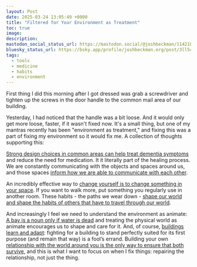 ```yaml
---
layout: Post
date: 2025-03-24 13:05:49 +0000
title: "Filtered for Your Environment as Treatment"
toc: true
image: 
description: 
mastodon_social_status_url: https://mastodon.social/@joshbeckman/114218616338668223
bluesky_status_url: https://bsky.app/profile/joshbeckman.org/post/3ll5c7fgawe2k
tags:
  - tools
  - medicine
  - habits
  - environment
---
```



First thing I did this morning after I got dressed was grab a screwdriver and tighten up the screws in the door handle to the common mail area of our building.

Yesterday, I had noticed that the handle was a bit loose. And it would only get more loose, faster, if it wasn't fixed now. It's a small thing, but one of my mantras recently has been "environment as treatment," and fixing this was a part of fixing my environment so it would fix me. A collection of thoughts supporting this:

[Strong design choices in common areas can help treat dementia symptoms](https://www.joshbeckman.org/notes/535311991) and reduce the need for medication. It it literally part of the healing process. We are constantly communicating with the objects and spaces around us, and those spaces [inform how we are able to communicate with each other](https://www.joshbeckman.org/notes/751184781).

An incredibly effective way to [change yourself is to change something in your space](https://www.joshbeckman.org/notes/446271372). If you want to walk more, put something you regularly use in another room. These habits - the paths we wear down - [shape our world and shape the habits of others that have to travel through our world](https://www.joshbeckman.org/notes/468479763).

And increasingly I feel we need to understand the environment as animate: [A bay is a noun only if water is dead](https://www.joshbeckman.org/notes/573688451) and treating the physical world as animate encourages us to shape and care for it. And, of course, [buildings learn and adapt](https://www.joshbeckman.org/blog/watching/after-watching-how-buildings-learn): fighting for a building to stand perfectly suited for its first purpose (and remain that way) is a fool’s errand. Building your own [relationship with the world around you is the only way to ensure that both survive](https://www.joshbeckman.org/notes/640100011), and this is what I want to focus on when I fix things: repairing the relationship, not just the thing.
